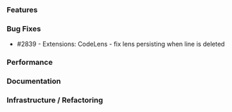 ### Features

### Bug Fixes

- #2839 - Extensions: CodeLens - fix lens persisting when line is deleted

### Performance

### Documentation

### Infrastructure / Refactoring

